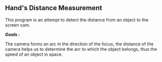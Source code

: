 ## Hand's Distance Measurement

This program is an attempt to detect the distance from an object to the screen cam.

***Goals :***

The camera forms an arc in the direction of the focus, the distance of the camera helps us to determine the arc to which the object belongs, thus the speed of an object in space.